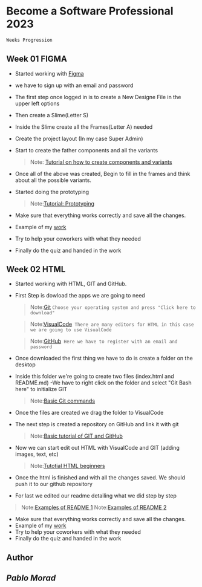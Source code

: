 # Become a Software Professional 2023
```bash
Weeks Progression
```

## Week 01 **FIGMA**
- Started working with [Figma](https://www.figma.com/)
- we have to sign up with an email and password
- The first step once logged in is to create a New Designe File in the upper left options
- Then create a Slime(Letter S)
- Inside the Slime create all the Frames(Letter A) needed
- Create the project layout (In my case Super Admin)
- Start to create the father components and all the variants
  
  > Note: [Tutorial on how to create components and variants](https://www.youtube.com/watch?v=BbTiMmnsjqE&ab_channel=CalerEdwards)

- Once all of the above was created, Begin to fill in the frames and think about all the possible variants.
- Started doing the prototyping

  > Note:[Tutorial: Prototyping](https://www.youtube.com/watch?v=-sAAa-CCOcg&ab_channel=Figma)

- Make sure that everything works correctly and save all the changes.
- Example of my [work](https://www.figma.com/file/qVvOSwgA0WmUkM7e2ygRIN/UI-kit-RR?node-id=1215-949&t=I67pTJIDrJWzNNjp-0)
- Try to help your coworkers with what they needed
- Finally do the quiz and handed in the work


## Week 02 **HTML**
- Started working with HTML, GIT and GitHub.
- First Step is dowload the apps we are going to need 
  > Note:[Git](https://git-scm.com/downloads) ``Choose your operating system and press "Click here to download"``

  > Note:[VisualCode](https://code.visualstudio.com/Download)`` There are many editors for HTML in this case we are going to use VisualCode``

  > Note:[GitHub](https://github.com/)`` Here we have to register with an email and password``

- Once downloaded the first thing we have to do is create a folder on the desktop
- Inside this folder we're going to create two files (index.html and README.md)
-We have to right click on the folder and select "Git Bash here" to initialize GIT

  > Note:[Basic Git commands](https://confluence.atlassian.com/bitbucketserver/basic-git-commands-776639767.html)

- Once the files are created we drag the folder to VisualCode
- The next step is created a repository on GitHub and link it with git
 
  > Note:[Basic tutorial of GIT and GitHub](https://www.youtube.com/watch?v=vGK-lWIs3sA&ab_channel=RadiumRocketLearning)

- Now we can start edit out HTML with VisualCode and GIT (adding images, text, etc)

  > Note:[Tutotial HTML beginners](https://www.youtube.com/watch?v=UB1O30fR-EE&ab_channel=TraversyMedia)

- Once the html is finished and with all the changes saved. We should push it to our github repository
- For last we edited our readme detailing what we did step by step
  
 > Note:[Examples of README 1](https://www.makeareadme.com/)
 > Note:[Examples of README 2](https://dillinger.io/)

- Make sure that everything works correctly and save all the changes.
- Example of my [work](https://github.com/moradpablo/BaSP-M2023)
- Try to help your coworkers with what they needed
- Finally do the quiz and handed in the work
  

## Author
## _Pablo Morad_ 
